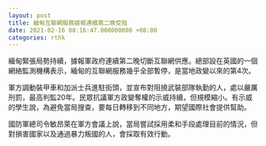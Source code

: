```yaml
---
layout: post
title: 緬甸互聯網服務據報連續第二晚受阻
date: 2021-02-16 08:16:47.000000000 +08:00
categories: rthk
---
```


緬甸緊張局勢持續，據報軍政府連續第二晚切斷互聯網供應。總部設在英國的一個網絡監測機構表示，緬甸的互聯網服務幾乎全部暫停，是當地政變以來的第4次。

軍方調動裝甲車和加派士兵進駐街頭，並宣布對阻撓武裝部隊執勤的人，處以嚴厲刑罰，最高判監20年。民眾抗議軍方政變奪權的示威持續，但規模縮小。有示威的學生說，為避免當局搜查，要每日轉移到不同地方，期望國際社會提供幫助。

國防軍總司令敏昂萊在軍方會議上說，當局嘗試採用柔和手段處理目前的情況，但對損害國家以及通過暴力叛國的人，會採取有效行動。

